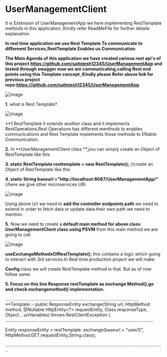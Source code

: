 # UserManagementClient
It is Extension of UserManagementApp we here implementing RestTemplate methods in this application ,Kindly refer ReadMeFIle for further detaile explanation.


**In real time application we use Rest Template To communicate to differeent Services,RestTemplate Enables us Communication**

**The Main Agenda of this application we have created various rest api's of this project https://github.com/saitejesh12345/UserManagementApp and tested through swagger now we are communicating,calling Rest end points using this Template concept ,Kindly please Refer above link for previous project repo:https://github.com/saitejesh12345/UserManagementApp**

![image](https://github.com/saitejesh12345/UserManagementClient/assets/108732167/a639f83b-ebaa-4e81-bcfe-bceda84ddccf)

**1.** what is Rest Template?

![image](https://github.com/saitejesh12345/UserManagementClient/assets/108732167/5df8eaa8-7e00-4e6e-9a37-b5e58c8d3d8a)


**1.RestTemplate it extends another class and it implements RestOperations,Rest Operations has different menthods to enables communications and Rest Template implements those methods to ENable Communication.

**2.** In **UserManagementClient class **,you can simply create an Object of RestTemplate like this

**3. static RestTemplate resttemplate = new RestTemplate();**    //create an Object of RestTemplate like this

**4. static String baseurl ="http://localhost:8087/UserManagementApp/"**   //here we give other microservices URl 

![image](https://github.com/saitejesh12345/UserManagementClient/assets/108732167/4128fd5d-91e2-4023-bc26-e215ce6336a5)


Using above Url we need to **add the controller endpoints path** we need to extend in order to fetch data or update data their own path we need to mention.

**5.** Now we need to create a **default main method for above class UserManagementClient class** **using PSVM** from this main method we are going to call

![image](https://github.com/saitejesh12345/UserManagementClient/assets/108732167/70dfa635-1303-407e-ad48-2e6e1ffc1e6e)


**useExchangeMethodsOfRestTemplate();**  this contains a logic which going to interact with 3rd services.In Real time production project we will make 

**Config** class we will create RestTemplate method in that. But as of now follow same.


**5.	Focus on this line Response restTemplate as exchange Method(),go and check exchangemethod() implementation.**


..........................................................................................................
**Template :-
public <T> ResponseEntity<T> exchange(String url, HttpMethod method,
			@Nullable HttpEntity<?> requestEntity, Class<T> responseType, Object... uriVariables)
			throws RestClientException {
......................................................................................................................


Entity<User> responseEntity = restTemplate.
				exchange(baseurl + "user/5", HttpMethod.GET,requestEntity,String.class);

..............................................................................................................................

